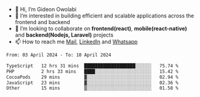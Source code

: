 - 👋 Hi, I’m Gideon Owolabi
- 👀 I’m interested in building efficient and scalable applications across the frontend and backend
- 💞️ I’m looking to collaborate on <b>frontend(react)</b>, <b>mobile(react-native)</b> and <b>backend(Nodejs, Laravel)</b> projects
- 📫 How to reach me <a href="mailto:gideoniyin2021@gmail.com">Mail</a>, <a href="https://www.linkedin.com/in/gideon-owolabi-9b667a232/">LinkedIn</a> and <a href="https://wa.me/2348055377085">Whatsapp</a>

<!---
gude1/gude1 is a ✨ special ✨ repository because its `README.md` (this file) appears on your GitHub profile.
You can click the Preview link to take a look at your changes.
--->

<!--START_SECTION:waka-->

```txt
From: 03 April 2024 - To: 10 April 2024

TypeScript   12 hrs 31 mins  ███████████████████░░░░░░   75.74 %
PHP          2 hrs 33 mins   ████░░░░░░░░░░░░░░░░░░░░░   15.42 %
CocoaPods    29 mins         ▓░░░░░░░░░░░░░░░░░░░░░░░░   02.94 %
JavaScript   23 mins         ▓░░░░░░░░░░░░░░░░░░░░░░░░   02.36 %
Other        15 mins         ▒░░░░░░░░░░░░░░░░░░░░░░░░   01.58 %
```

<!--END_SECTION:waka-->
